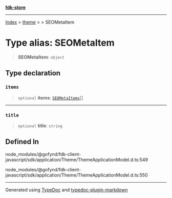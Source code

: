 [**fdk-store**](../../../README.md)
***

[Index](../../../API.md) > [theme](../../README.md) > [<internal>](../README.md) > SEOMetaItem

# Type alias: SEOMetaItem

> **SEOMetaItem**: `object`

## Type declaration

### `items`

> `optional` **items**: [`SEOMetaItems`](type-alias.SEOMetaItems.md)[]

***

### `title`

> `optional` **title**: `string`

## Defined In

node\_modules/@gofynd/fdk-client-javascript/sdk/application/Theme/ThemeApplicationModel.d.ts:549

node\_modules/@gofynd/fdk-client-javascript/sdk/application/Theme/ThemeApplicationModel.d.ts:550

***
Generated using [TypeDoc](https://typedoc.org/) and [typedoc-plugin-markdown](https://www.npmjs.com/package/typedoc-plugin-markdown)
